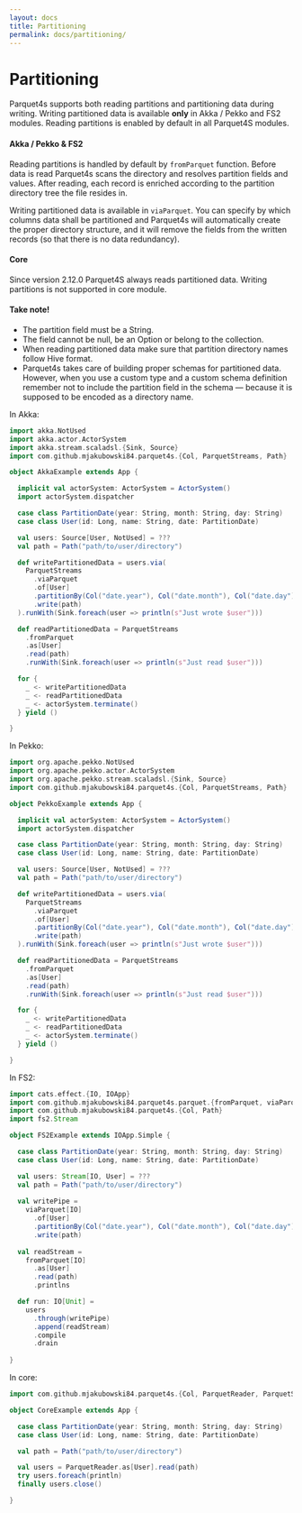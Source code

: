 ```yaml
---
layout: docs
title: Partitioning
permalink: docs/partitioning/
---
```


# Partitioning

Parquet4s supports both reading partitions and partitioning data during writing. Writing partitioned data is available **only** in Akka / Pekko and FS2 modules. Reading partitions is enabled by default in all Parquet4S modules.

#### Akka / Pekko & FS2

Reading partitions is handled by default by `fromParquet` function. Before data is read Parquet4s scans the directory and resolves partition fields and values. After reading, each record is enriched according to the partition directory tree the file resides in.

Writing partitioned data is available in `viaParquet`. You can specify by which columns data shall be partitioned and Parquet4s will automatically create the proper directory structure, and it will remove the fields from the written records (so that there is no data redundancy).

#### Core

Since version 2.12.0 Parquet4S always reads partitioned data. Writing partitions is not supported in core module.

#### **Take note!**

- The partition field must be a String.
- The field cannot be null, be an Option or belong to the collection.
- When reading partitioned data make sure that partition directory names follow Hive format.
- Parquet4s takes care of building proper schemas for partitioned data. However, when you use a custom type and a custom schema definition remember not to include the partition field in the schema — because it is supposed to be encoded as a directory name.

In Akka:

```scala mdoc:compile-only
import akka.NotUsed
import akka.actor.ActorSystem
import akka.stream.scaladsl.{Sink, Source}
import com.github.mjakubowski84.parquet4s.{Col, ParquetStreams, Path}

object AkkaExample extends App {

  implicit val actorSystem: ActorSystem = ActorSystem()
  import actorSystem.dispatcher

  case class PartitionDate(year: String, month: String, day: String)
  case class User(id: Long, name: String, date: PartitionDate)

  val users: Source[User, NotUsed] = ???
  val path = Path("path/to/user/directory")

  def writePartitionedData = users.via(
    ParquetStreams
      .viaParquet
      .of[User]
      .partitionBy(Col("date.year"), Col("date.month"), Col("date.day"))
      .write(path)
  ).runWith(Sink.foreach(user => println(s"Just wrote $user")))

  def readPartitionedData = ParquetStreams
    .fromParquet
    .as[User]
    .read(path)
    .runWith(Sink.foreach(user => println(s"Just read $user")))

  for {
    _ <- writePartitionedData
    _ <- readPartitionedData
    _ <- actorSystem.terminate()
  } yield ()

}
```

In Pekko:

```scala mdoc:compile-only
import org.apache.pekko.NotUsed
import org.apache.pekko.actor.ActorSystem
import org.apache.pekko.stream.scaladsl.{Sink, Source}
import com.github.mjakubowski84.parquet4s.{Col, ParquetStreams, Path}

object PekkoExample extends App {

  implicit val actorSystem: ActorSystem = ActorSystem()
  import actorSystem.dispatcher

  case class PartitionDate(year: String, month: String, day: String)
  case class User(id: Long, name: String, date: PartitionDate)

  val users: Source[User, NotUsed] = ???
  val path = Path("path/to/user/directory")

  def writePartitionedData = users.via(
    ParquetStreams
      .viaParquet
      .of[User]
      .partitionBy(Col("date.year"), Col("date.month"), Col("date.day"))
      .write(path)
  ).runWith(Sink.foreach(user => println(s"Just wrote $user")))

  def readPartitionedData = ParquetStreams
    .fromParquet
    .as[User]
    .read(path)
    .runWith(Sink.foreach(user => println(s"Just read $user")))

  for {
    _ <- writePartitionedData
    _ <- readPartitionedData
    _ <- actorSystem.terminate()
  } yield ()

}
```

In FS2:

```scala mdoc:compile-only
import cats.effect.{IO, IOApp}
import com.github.mjakubowski84.parquet4s.parquet.{fromParquet, viaParquet}
import com.github.mjakubowski84.parquet4s.{Col, Path}
import fs2.Stream

object FS2Example extends IOApp.Simple {

  case class PartitionDate(year: String, month: String, day: String)
  case class User(id: Long, name: String, date: PartitionDate)

  val users: Stream[IO, User] = ???
  val path = Path("path/to/user/directory")
  
  val writePipe =
    viaParquet[IO]
      .of[User]
      .partitionBy(Col("date.year"), Col("date.month"), Col("date.day"))
      .write(path)
  
  val readStream =
    fromParquet[IO]
      .as[User]
      .read(path)
      .printlns

  def run: IO[Unit] =  
    users
      .through(writePipe)
      .append(readStream)
      .compile
      .drain
  
}
```

In core:

```scala mdoc:compile-only
import com.github.mjakubowski84.parquet4s.{Col, ParquetReader, ParquetStreams, Path}

object CoreExample extends App {

  case class PartitionDate(year: String, month: String, day: String)
  case class User(id: Long, name: String, date: PartitionDate)

  val path = Path("path/to/user/directory")

  val users = ParquetReader.as[User].read(path)
  try users.foreach(println)
  finally users.close()

}
```
